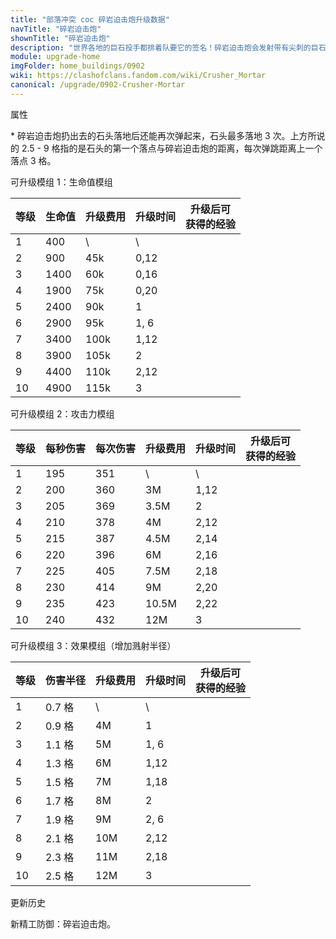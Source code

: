 ```yaml
---
title: "部落冲突 coc 碎岩迫击炮升级数据"
navTitle: "碎岩迫击炮"
shownTitle: "碎岩迫击炮"
description: "世界各地的巨石投手都排着队要它的签名！碎岩迫击炮会发射带有尖刺的巨石，石头如戈仑石人般优雅坠落，落地后还会继续弹跳、造成附带伤害。建议佩戴安全帽！"
module: upgrade-home
imgFolder: home_buildings/0902
wiki: https://clashofclans.fandom.com/wiki/Crusher_Mortar
canonical: /upgrade/0902-Crusher-Mortar
---
```


<UnitInfo :folder="$frontmatter.imgFolder" imgSrc="Crusher_Mortar4_hd.png" :imgAlt="$frontmatter.navTitle" :description="$frontmatter.description" :isSmallImg="true" />

<SmallTitle>属性</SmallTitle>

<UnitProperties>
    <UnitProperty pKey="占地面积" pValue="3×3" />
    <UnitProperty pKey="判定面积" pValue="2×2" :isJudgeSquare="true" />
    <UnitProperty pKey="伤害类型" pValue="范围伤害" />
    <UnitProperty pKey="伤害半径" pValue="随升级提升" />
    <UnitProperty pKey="攻击的目标" pValue="仅地面目标" />
    <UnitProperty pKey="攻击距离" pValue="2.5 - 9 格<sup>*</sup>" />
    <UnitProperty pKey="攻击速度" pValue="1.8 秒/次" />
    <UnitProperty pKey="推出时的最高大本等级" pValue="17" />
</UnitProperties>

\* 碎岩迫击炮扔出去的石头落地后还能再次弹起来，石头最多落地 3 次。上方所说的 2.5 - 9 格指的是石头的第一个落点与碎岩迫击炮的距离，每次弹跳距离上一个落点 3 格。

<SmallTitle>可升级模组 1：生命值模组</SmallTitle>

<UnitTable :tableExtraInfo="tableExtraInfo1">

| 等级 | 生命值 | 升级费用 | 升级时间 |升级后可<br>获得的经验|
| ---- |   ---  |   ---   |   ---   |         ---        |
|   1  |   400  |      \  |    \    |                    |
|   2  |   900  |    45k  |   0,12  |                    |
|   3  |  1400  |    60k  |   0,16  |                    |
|   4  |  1900  |    75k  |   0,20  |                    |
|   5  |  2400  |    90k  |   1     |                    |
|   6  |  2900  |    95k  |   1, 6  |                    |
|   7  |  3400  |   100k  |   1,12  |                    |
|   8  |  3900  |   105k  |   2     |                    |
|   9  |  4400  |   110k  |   2,12  |                    |
|  10  |  4900  |   115k  |   3     |                    |
</UnitTable>

<SmallTitle>可升级模组 2：攻击力模组</SmallTitle>

<UnitTable :tableExtraInfo="tableExtraInfo2">

| 等级 | 每秒伤害 | 每次伤害 | 升级费用 | 升级时间 |升级后可<br>获得的经验|
| ---- |   ---   |   ---   |    ---  |   ---   |         ---        |
|   1  |   195   |   351   |      \  |    \    |                    |
|   2  |   200   |   360   |     3M  |   1,12  |                    |
|   3  |   205   |   369   |   3.5M  |   2     |                    |
|   4  |   210   |   378   |     4M  |   2,12  |                    |
|   5  |   215   |   387   |   4.5M  |   2,14  |                    |
|   6  |   220   |   396   |     6M  |   2,16  |                    |
|   7  |   225   |   405   |   7.5M  |   2,18  |                    |
|   8  |   230   |   414   |     9M  |   2,20  |                    |
|   9  |   235   |   423   |  10.5M  |   2,22  |                    |
|  10  |   240   |   432   |    12M  |   3     |                    |
</UnitTable>

<SmallTitle>可升级模组 3：效果模组（增加溅射半径）</SmallTitle>

<UnitTable :tableExtraInfo="tableExtraInfo3">

| 等级 | 伤害半径 | 升级费用 | 升级时间 |升级后可<br>获得的经验|
| ---- |   ---   |    ---  |   ---   |         ---        |
|   1  |  0.7 格 |     \   |    \    |                    |
|   2  |  0.9 格 |    4M   |   1     |                    |
|   3  |  1.1 格 |    5M   |   1, 6  |                    |
|   4  |  1.3 格 |    6M   |   1,12  |                    |
|   5  |  1.5 格 |    7M   |   1,18  |                    |
|   6  |  1.7 格 |    8M   |   2     |                    |
|   7  |  1.9 格 |    9M   |   2, 6  |                    |
|   8  |  2.1 格 |   10M   |   2,12  |                    |
|   9  |  2.3 格 |   11M   |   2,18  |                    |
|  10  |  2.5 格 |   12M   |   3     |                    |
</UnitTable>

<SmallTitle>更新历史</SmallTitle>

<Timeline>
    <TimelineItem date="2025/06/16">
        <TimelineRow>新精工防御：碎岩迫击炮。</TimelineRow>
    </TimelineItem>
    <TimelineItem :historyBottom="true" />
</Timeline>

<script setup>
const tableExtraInfo1 = [
    {
        "column": 2,
        "type": "cost",
        "gpClass": "building",
        "icon": "Dark_Elixir"
    },
    {
        "column": 3,
        "type": "time",
        "gpClass": "building"
    },
    {
        "column": 4,
        "type": "exp",
        "icon": "Exp"
    },
];
const tableExtraInfo2 = [
    {
        "column": 3,
        "type": "cost",
        "gpClass": "building",
        "icon": "Elixir"
    },
    {
        "column": 4,
        "type": "time",
        "gpClass": "building"
    },
    {
        "column": 5,
        "type": "exp",
        "icon": "Exp"
    },
];
const tableExtraInfo3 = [
    {
        "column": 2,
        "type": "cost",
        "gpClass": "building",
        "icon": "Gold"
    },
    {
        "column": 3,
        "type": "time",
        "gpClass": "building"
    },
    {
        "column": 4,
        "type": "exp",
        "icon": "Exp"
    },
];
</script>